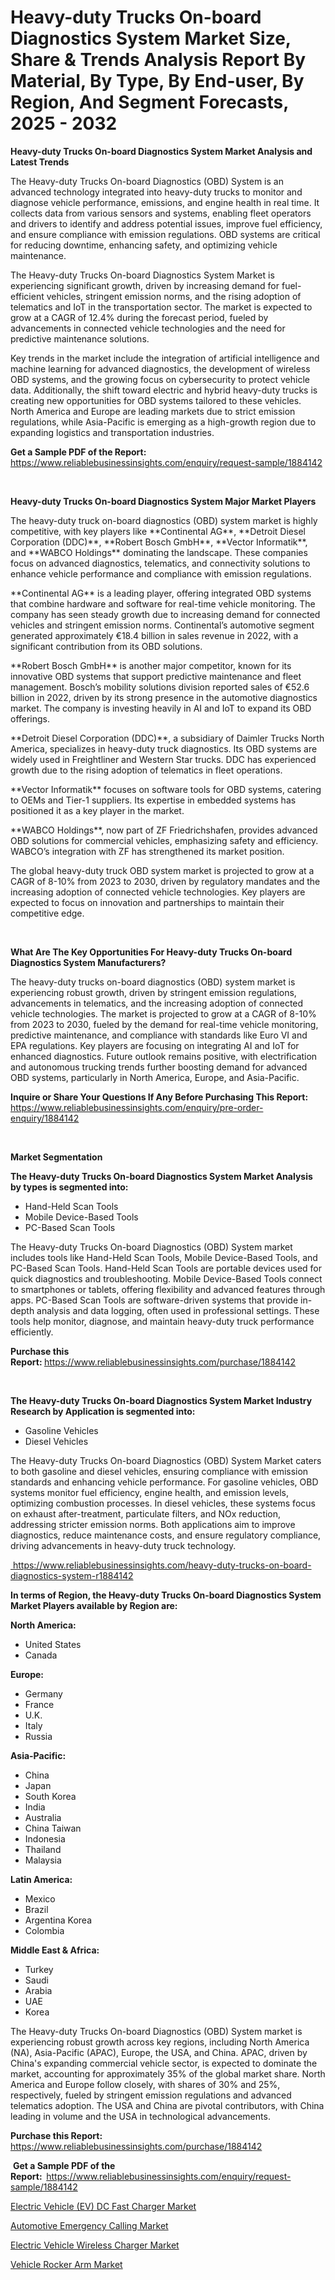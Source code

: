 <p><h1>Heavy-duty Trucks On-board Diagnostics System Market Size, Share & Trends Analysis Report By Material, By Type, By End-user, By Region, And Segment Forecasts, 2025 - 2032</h1></p><p><strong>Heavy-duty Trucks On-board Diagnostics System Market Analysis and Latest Trends</strong></p>
<p><p>The Heavy-duty Trucks On-board Diagnostics (OBD) System is an advanced technology integrated into heavy-duty trucks to monitor and diagnose vehicle performance, emissions, and engine health in real time. It collects data from various sensors and systems, enabling fleet operators and drivers to identify and address potential issues, improve fuel efficiency, and ensure compliance with emission regulations. OBD systems are critical for reducing downtime, enhancing safety, and optimizing vehicle maintenance.</p><p>The Heavy-duty Trucks On-board Diagnostics System Market is experiencing significant growth, driven by increasing demand for fuel-efficient vehicles, stringent emission norms, and the rising adoption of telematics and IoT in the transportation sector. The market is expected to grow at a CAGR of 12.4% during the forecast period, fueled by advancements in connected vehicle technologies and the need for predictive maintenance solutions.</p><p>Key trends in the market include the integration of artificial intelligence and machine learning for advanced diagnostics, the development of wireless OBD systems, and the growing focus on cybersecurity to protect vehicle data. Additionally, the shift toward electric and hybrid heavy-duty trucks is creating new opportunities for OBD systems tailored to these vehicles. North America and Europe are leading markets due to strict emission regulations, while Asia-Pacific is emerging as a high-growth region due to expanding logistics and transportation industries.</p></p>
<p><strong>Get a Sample PDF of the Report:&nbsp;</strong> <a href="https://www.reliablebusinessinsights.com/enquiry/request-sample/1884142?utm_campaign=60&utm_medium=2&utm_source=Github&utm_content=ia&utm_term=24012025&utm_id=heavy-duty-trucks-on-board-diagnostics-system">https://www.reliablebusinessinsights.com/enquiry/request-sample/1884142</a></p>
<p>&nbsp;</p>
<p><strong>Heavy-duty Trucks On-board Diagnostics System Major Market Players</strong></p>
<p><p>The heavy-duty truck on-board diagnostics (OBD) system market is highly competitive, with key players like **Continental AG**, **Detroit Diesel Corporation (DDC)**, **Robert Bosch GmbH**, **Vector Informatik**, and **WABCO Holdings** dominating the landscape. These companies focus on advanced diagnostics, telematics, and connectivity solutions to enhance vehicle performance and compliance with emission regulations.</p><p>**Continental AG** is a leading player, offering integrated OBD systems that combine hardware and software for real-time vehicle monitoring. The company has seen steady growth due to increasing demand for connected vehicles and stringent emission norms. Continental’s automotive segment generated approximately €18.4 billion in sales revenue in 2022, with a significant contribution from its OBD solutions.</p><p>**Robert Bosch GmbH** is another major competitor, known for its innovative OBD systems that support predictive maintenance and fleet management. Bosch’s mobility solutions division reported sales of €52.6 billion in 2022, driven by its strong presence in the automotive diagnostics market. The company is investing heavily in AI and IoT to expand its OBD offerings.</p><p>**Detroit Diesel Corporation (DDC)**, a subsidiary of Daimler Trucks North America, specializes in heavy-duty truck diagnostics. Its OBD systems are widely used in Freightliner and Western Star trucks. DDC has experienced growth due to the rising adoption of telematics in fleet operations.</p><p>**Vector Informatik** focuses on software tools for OBD systems, catering to OEMs and Tier-1 suppliers. Its expertise in embedded systems has positioned it as a key player in the market.</p><p>**WABCO Holdings**, now part of ZF Friedrichshafen, provides advanced OBD solutions for commercial vehicles, emphasizing safety and efficiency. WABCO’s integration with ZF has strengthened its market position.</p><p>The global heavy-duty truck OBD system market is projected to grow at a CAGR of 8-10% from 2023 to 2030, driven by regulatory mandates and the increasing adoption of connected vehicle technologies. Key players are expected to focus on innovation and partnerships to maintain their competitive edge.</p></p>
<p>&nbsp;</p>
<p><strong>What Are The Key Opportunities For Heavy-duty Trucks On-board Diagnostics System Manufacturers?</strong></p>
<p><p>The heavy-duty trucks on-board diagnostics (OBD) system market is experiencing robust growth, driven by stringent emission regulations, advancements in telematics, and the increasing adoption of connected vehicle technologies. The market is projected to grow at a CAGR of 8-10% from 2023 to 2030, fueled by the demand for real-time vehicle monitoring, predictive maintenance, and compliance with standards like Euro VI and EPA regulations. Key players are focusing on integrating AI and IoT for enhanced diagnostics. Future outlook remains positive, with electrification and autonomous trucking trends further boosting demand for advanced OBD systems, particularly in North America, Europe, and Asia-Pacific.</p></p>
<p><strong>Inquire or Share Your Questions If Any Before Purchasing This Report:</strong> <a href="https://www.reliablebusinessinsights.com/enquiry/pre-order-enquiry/1884142?utm_campaign=60&utm_medium=2&utm_source=Github&utm_content=ia&utm_term=24012025&utm_id=heavy-duty-trucks-on-board-diagnostics-system">https://www.reliablebusinessinsights.com/enquiry/pre-order-enquiry/1884142</a></p>
<p>&nbsp;</p>
<p><strong>Market Segmentation</strong></p>
<p><strong>The Heavy-duty Trucks On-board Diagnostics System Market Analysis by types is segmented into:</strong></p>
<p><ul><li>Hand-Held Scan Tools</li><li>Mobile Device-Based Tools</li><li>PC-Based Scan Tools</li></ul></p>
<p><p>The Heavy-duty Trucks On-board Diagnostics (OBD) System market includes tools like Hand-Held Scan Tools, Mobile Device-Based Tools, and PC-Based Scan Tools. Hand-Held Scan Tools are portable devices used for quick diagnostics and troubleshooting. Mobile Device-Based Tools connect to smartphones or tablets, offering flexibility and advanced features through apps. PC-Based Scan Tools are software-driven systems that provide in-depth analysis and data logging, often used in professional settings. These tools help monitor, diagnose, and maintain heavy-duty truck performance efficiently.</p></p>
<p><strong>Purchase this Report:&nbsp;</strong><a href="https://www.reliablebusinessinsights.com/purchase/1884142?utm_campaign=60&utm_medium=2&utm_source=Github&utm_content=ia&utm_term=24012025&utm_id=heavy-duty-trucks-on-board-diagnostics-system">https://www.reliablebusinessinsights.com/purchase/1884142</a></p>
<p>&nbsp;</p>
<p><strong>The Heavy-duty Trucks On-board Diagnostics System Market Industry Research by Application is segmented into:</strong></p>
<p><ul><li>Gasoline Vehicles</li><li>Diesel Vehicles</li></ul></p>
<p><p>The Heavy-duty Trucks On-board Diagnostics (OBD) System Market caters to both gasoline and diesel vehicles, ensuring compliance with emission standards and enhancing vehicle performance. For gasoline vehicles, OBD systems monitor fuel efficiency, engine health, and emission levels, optimizing combustion processes. In diesel vehicles, these systems focus on exhaust after-treatment, particulate filters, and NOx reduction, addressing stricter emission norms. Both applications aim to improve diagnostics, reduce maintenance costs, and ensure regulatory compliance, driving advancements in heavy-duty truck technology.</p></p>
<p><a href="https://www.reliablebusinessinsights.com/heavy-duty-trucks-on-board-diagnostics-system-r1884142?utm_campaign=60&utm_medium=2&utm_source=Github&utm_content=ia&utm_term=24012025&utm_id=heavy-duty-trucks-on-board-diagnostics-system">&nbsp;https://www.reliablebusinessinsights.com/heavy-duty-trucks-on-board-diagnostics-system-r1884142</a></p>
<p><strong>In terms of Region, the Heavy-duty Trucks On-board Diagnostics System Market Players available by Region are:</strong></p>
<p>
    <p> <strong> North America: </strong>
        <ul>
            <li>United States</li>
            <li>Canada</li>
        </ul>
        </p> 
    <p> <strong> Europe: </strong>
        <ul>
            <li>Germany</li>
            <li>France</li>
            <li>U.K.</li>
            <li>Italy</li>
            <li>Russia</li>
        </ul>
        </p> 
    <p> <strong> Asia-Pacific: </strong>
        <ul>
            <li>China</li>
            <li>Japan</li>
            <li>South Korea</li>
            <li>India</li>
            <li>Australia</li>
            <li>China Taiwan</li>
            <li>Indonesia</li>
            <li>Thailand</li>
            <li>Malaysia</li>
        </ul>
        </p> 
    <p> <strong> Latin America: </strong>
        <ul>
            <li>Mexico</li>
            <li>Brazil</li>
            <li>Argentina Korea</li>
            <li>Colombia</li>
        </ul>
        </p> 
    <p> <strong> Middle East & Africa: </strong>
        <ul>
            <li>Turkey</li>
            <li>Saudi</li>
            <li>Arabia</li>
            <li>UAE</li>
            <li>Korea</li>
        </ul>
    </p>
    </p>
<p><p>The Heavy-duty Trucks On-board Diagnostics (OBD) System market is experiencing robust growth across key regions, including North America (NA), Asia-Pacific (APAC), Europe, the USA, and China. APAC, driven by China's expanding commercial vehicle sector, is expected to dominate the market, accounting for approximately 35% of the global market share. North America and Europe follow closely, with shares of 30% and 25%, respectively, fueled by stringent emission regulations and advanced telematics adoption. The USA and China are pivotal contributors, with China leading in volume and the USA in technological advancements.</p></p>
<p><strong>Purchase this Report: </strong><a href="https://www.reliablebusinessinsights.com/purchase/1884142?utm_campaign=60&utm_medium=2&utm_source=Github&utm_content=ia&utm_term=24012025&utm_id=heavy-duty-trucks-on-board-diagnostics-system">https://www.reliablebusinessinsights.com/purchase/1884142</a></p>
<p>&nbsp;<strong>Get a Sample PDF of the Report:&nbsp;&nbsp;</strong><a href="https://www.reliablebusinessinsights.com/enquiry/request-sample/1884142?utm_campaign=60&utm_medium=2&utm_source=Github&utm_content=ia&utm_term=24012025&utm_id=heavy-duty-trucks-on-board-diagnostics-system">https://www.reliablebusinessinsights.com/enquiry/request-sample/1884142</a></p>
<p><strong></strong></p>
<p><p><a href="https://github.com/chaturberville8181/Market-Research-Report-List-1/blob/main/electric-vehicle-ev-dc-fast-charger-market.md?utm_campaign=60&utm_medium=2&utm_source=Github&utm_content=ia&utm_term=24012025&utm_id=heavy-duty-trucks-on-board-diagnostics-system">Electric Vehicle (EV) DC Fast Charger Market</a></p><p><a href="https://github.com/martomiko755/Market-Research-Report-List-1/blob/main/automotive-emergency-calling-market.md?utm_campaign=60&utm_medium=2&utm_source=Github&utm_content=ia&utm_term=24012025&utm_id=heavy-duty-trucks-on-board-diagnostics-system">Automotive Emergency Calling Market</a></p><p><a href="https://github.com/carendesrochers299/Market-Research-Report-List-1/blob/main/electric-vehicle-wireless-charger-market.md?utm_campaign=60&utm_medium=2&utm_source=Github&utm_content=ia&utm_term=24012025&utm_id=heavy-duty-trucks-on-board-diagnostics-system">Electric Vehicle Wireless Charger Market</a></p><p><a href="https://github.com/hannajuana198484/Market-Research-Report-List-1/blob/main/vehicle-rocker-arm-market.md?utm_campaign=60&utm_medium=2&utm_source=Github&utm_content=ia&utm_term=24012025&utm_id=heavy-duty-trucks-on-board-diagnostics-system">Vehicle Rocker Arm Market</a></p></p>